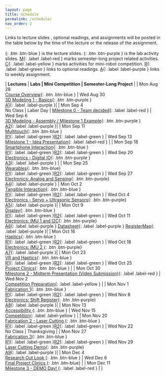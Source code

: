 ```yaml
---
layout: page
title: Schedule
permalink: /schedule/
nav_order: 2
---
```

Links to lecture slides , optional readings, and assignments will be posted in the table below by the time of the lecture or the release of the assignment. <br> <br>
[](){: .btn .btn-blue } is the lecture slides.
[](){: .btn .btn-purple } is the lab activity slides.
[M](){: .label .label-red } marks semester-long project related activities.
[C](){: .label .label-yellow } marks activities for mini-robot competition.
[R](){: .label .label-green } links to optional readings.
[A](){: .label .label-purple } links to weekly assignment.

| **Lectures**                     |   **Labs \| Mini Competition \|  Semester-Long Project**            |
| Mon Aug 28 <br> [Course Overview](assets/pdf/lectures/0-Overview.pdf){: .btn .btn-blue }                            | Wed Aug 30 <br> [3D Modeling 1 - Basics](){: .btn .btn-purple   } <br> [A1](assets/pdf/assignments/Assignment_Fall23_A1.pdf){: .label .label-purple }|
| Mon Sep 4 <br> No Class \| Laber Day \| [Milestone 0 - Team decided](){: .label .label-red }                        | Wed Sep 6 <br> [3D Modeling - Assembly / Milestone 1 Example](assets/pdf/lectures/3-Milestone_1_example.pdf){: .btn .btn-purple   } <br> [A2](assets/pdf/assignments/Assignment_Fall23_A2.pdf){: .label .label-purple }|
| Mon Sep 11 <br> [Multitouch](assets/pdf/lectures/4-Multi-touch-Technology.pdf){: .btn .btn-blue } <br>[R1](https://dl.acm.org/doi/abs/10.1145/502348.502389){: .label .label-green }[R2](https://dl.acm.org/doi/abs/10.1145/3332165.3347873){: .label .label-green }                                 | Wed Sep 13 <br> [Milestone 1 - Idea Presentation](){: .label .label-red } | 
| Mon Sep 18 <br> [Smartphone Interaction](assets/pdf/lectures/6-Mobile_Interaction_part1.pdf){: .btn .btn-blue } <br>[R1](https://dl.acm.org/doi/10.1145/3290605.3300254){: .label .label-green }[R2](https://dl.acm.org/doi/10.1145/2501988.2502049){: .label .label-green }             | Wed Sep 20 <br> [Electronics - Digital IO](assets/pdf/lectures/7-DigitalOutput.pdf){: .btn .btn-purple }  <br>[A3](assets/pdf/assignments/Assignment_Fall23_A3.pdf){: .label .label-purple } |
| Mon Sep 25 <br> [Wearables](assets/pdf/lectures/8-SmartWatchInteraction.pdf){: .btn .btn-blue} <br> [R1](https://dl.acm.org/doi/pdf/10.1145/2556288.2556955){: .label .label-green }[R2](https://dl.acm.org/doi/pdf/10.1145/3290605.3300245){: .label .label-green }            | Wed Sep 27 <br> [Electronics: Analog and Sensing](assets/pdf/lectures/9-Analog.pdf){: .btn .btn-purple} <br>[A4](assets/pdf/assignments/Assignment_Fall23_A4.pdf){: .label .label-purple }
| Mon Oct 2 <br> [Tangible Interaction](assets/pdf/assignments/10-Tangible_Interaction.pdf){: .btn .btn-blue }   <br>[R1](https://dl.acm.org/doi/pdf/10.1145/258549.258715){: .label .label-green }[R2](https://dl.acm.org/doi/abs/10.1145/3411764.3445502){: .label .label-green }           | Wed Oct 4 <br> [Electronics - Servo + Ultrasonic Sensors](){: .btn .btn-purple} <br> [A5](){: .label .label-purple }|
| Mon Oct 9 <br> [Display](){: .btn .btn-blue }    <br>[R1](){: .label .label-green }[R2](){: .label .label-green }          | Wed Oct 11 <br> [Electronics: IMU 1 and I2C](){: .btn .btn-purple} <br> [A6](){: .label .label-purple } [Datasheet](){: .label .label-purple } [RegisterMap](){: .label .label-purple }|
| Mon Oct 16 <br> [Haptics](){: .btn .btn-blue }   <br>[R1](){: .label .label-green }[R2](){: .label .label-green }           | Wed Oct 18 <br> [Electronics: IMU 2 ](){: .btn .btn-purple} <br> [A7](){: .label .label-purple }|
| Mon Oct 23 <br> [VR and Haptics](){: .btn .btn-blue }  <br>[R1](){: .label .label-green }[R2](){: .label .label-green }            | Wed Oct 25 <br> [Project Clinics](){: .btn .btn-blue }            |
| Mon Oct 30 <br> [Milestone 2 - Midterm Presentation (Video Submission)](){: .label .label-red } | Wed Nov 2 <br> [Competition Preparation](){: .label .label-yellow } |
| Mon Nov 1 <br> [Fabrication 1](){: .btn .btn-blue }    <br>[R1](){: .label .label-green }[R2](){: .label .label-green }          | Wed Nov 8 <br> [Electronics: Shift Register](){: .btn .btn-purple} <br> [A8](){: .label .label-purple }|
| Mon Nov 13 <br> [Accessibility ](){: .btn .btn-blue }            | Wed Nov 15 <br> [Competition](){: .label .label-yellow } |
| Mon Nov 20 <br> [Fabrication 2 - Laser Cutting ](){: .btn .btn-blue }  <br>[R1](){: .label .label-green }[R2](){: .label .label-green }            | Wed Nov 22 <br> No Class \| Thanksgiving |
| Mon Nov 27 <br> [Fabrication 3](){: .btn .btn-blue }   <br>[R1](){: .label .label-green }[R2](){: .label .label-green }           | Wed Nov 29 <br> [Laser Cutting Demo](){: .btn .btn-purple} <br> [A9](){: .label .label-purple }|
| Mon Dec 4 <br> [Research Out Look ](){: .btn .btn-blue }              | Wed Dec 6 <br> [Final Project Clinics ](){: .btn .btn-blue} |
| Mon Dec 11 <br> [Milestone 3 - DEMO Day! ](){: .label .label-red }              | |





